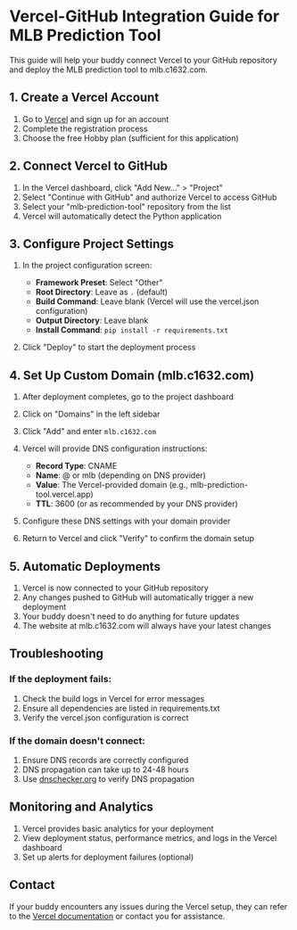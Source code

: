 # Vercel-GitHub Integration Guide for MLB Prediction Tool

This guide will help your buddy connect Vercel to your GitHub repository and deploy the MLB prediction tool to mlb.c1632.com.

## 1. Create a Vercel Account

1. Go to [Vercel](https://vercel.com) and sign up for an account
2. Complete the registration process
3. Choose the free Hobby plan (sufficient for this application)

## 2. Connect Vercel to GitHub

1. In the Vercel dashboard, click "Add New..." > "Project"
2. Select "Continue with GitHub" and authorize Vercel to access GitHub
3. Select your "mlb-prediction-tool" repository from the list
4. Vercel will automatically detect the Python application

## 3. Configure Project Settings

1. In the project configuration screen:
   - **Framework Preset**: Select "Other"
   - **Root Directory**: Leave as `.` (default)
   - **Build Command**: Leave blank (Vercel will use the vercel.json configuration)
   - **Output Directory**: Leave blank
   - **Install Command**: `pip install -r requirements.txt`

2. Click "Deploy" to start the deployment process

## 4. Set Up Custom Domain (mlb.c1632.com)

1. After deployment completes, go to the project dashboard
2. Click on "Domains" in the left sidebar
3. Click "Add" and enter `mlb.c1632.com`
4. Vercel will provide DNS configuration instructions:
   - **Record Type**: CNAME
   - **Name**: @ or mlb (depending on DNS provider)
   - **Value**: The Vercel-provided domain (e.g., mlb-prediction-tool.vercel.app)
   - **TTL**: 3600 (or as recommended by your DNS provider)

5. Configure these DNS settings with your domain provider
6. Return to Vercel and click "Verify" to confirm the domain setup

## 5. Automatic Deployments

1. Vercel is now connected to your GitHub repository
2. Any changes pushed to GitHub will automatically trigger a new deployment
3. Your buddy doesn't need to do anything for future updates
4. The website at mlb.c1632.com will always have your latest changes

## Troubleshooting

### If the deployment fails:
1. Check the build logs in Vercel for error messages
2. Ensure all dependencies are listed in requirements.txt
3. Verify the vercel.json configuration is correct

### If the domain doesn't connect:
1. Ensure DNS records are correctly configured
2. DNS propagation can take up to 24-48 hours
3. Use [dnschecker.org](https://dnschecker.org) to verify DNS propagation

## Monitoring and Analytics

1. Vercel provides basic analytics for your deployment
2. View deployment status, performance metrics, and logs in the Vercel dashboard
3. Set up alerts for deployment failures (optional)

## Contact

If your buddy encounters any issues during the Vercel setup, they can refer to the [Vercel documentation](https://vercel.com/docs) or contact you for assistance.
